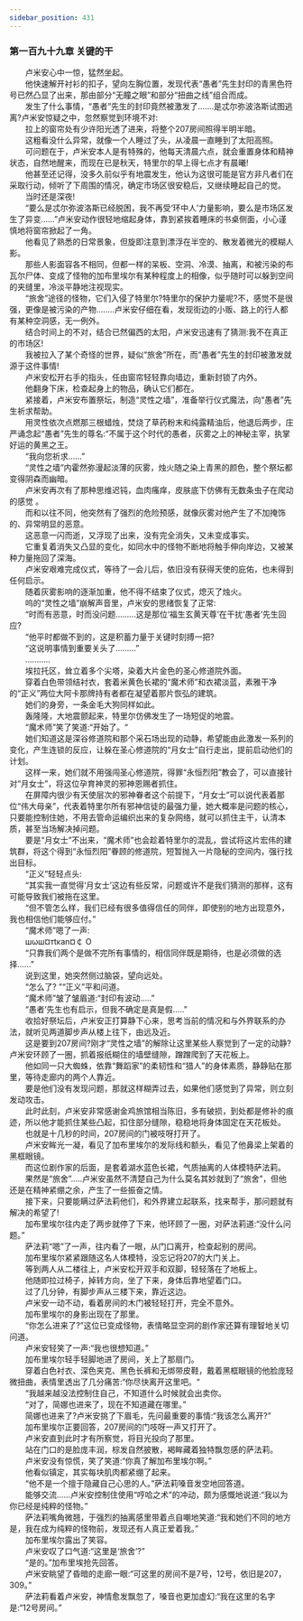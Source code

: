```yaml
---
sidebar_position: 431
---
```

### 第一百九十九章 关键的干  


　　卢米安心中一惊，猛然坐起。  
　　他快速解开衬衫的扣子，望向左胸位置，发现代表“愚者”先生封印的青黑色符号已然凸显了出来，那由部分“无瞳之眼”和部分“扭曲之线”组合而成。  
　　发生了什么事情，“愚者”先生的封印竟然被激发了…….是忒尔弥波洛斯试图逃离?卢米安惊疑之中，忽然察觉到环境不对:  
　　拉上的窗帘处有少许阳光透了进来，将整个207房间照得半明半暗。  
　　这粗看没什么异常，就像一个人睡过了头，从凌晨一直睡到了太阳高照。  
　　可问题在于，卢米安本人是有特殊的，他每天清晨六点，就会重置身体和精神状态，自然地醒来，而现在已是秋天，特里尔的早上得七点才有晨曦!  
　　他甚至还记得，没多久前似乎有地震发生，他认为这很可能是官方非凡者们在采取行动，倾听了下周围的情况，确定市场区很安稳后，又继续睡起自己的觉。  
　　当时还是深夜!  
　　“要么是忒尔弥波洛斯已经脱困，我不再受‘环中人’力量影响，要么是市场区发生了异变……”卢米安动作很轻地缩起身体，靠到紧挨着睡床的书桌侧面，小心谨慎地将窗帘掀起了一角。  
　　他看见了熟悉的日常景象，但旋即注意到漂浮在半空的、散发着微光的模糊人影。  
　　那些人影面容各不相同，但都一样的呆板、空洞、冷漠、抽离，和被污染的布瓦尔尸体、变成了怪物的加布里埃尔有某种程度上的相像，似乎随时可以躲到空间的夹缝里，冷淡平静地注视现实。  
　　“旅舍”途径的怪物，它们入侵了特里尔?特里尔的保护力量呢?不，感觉不是很强，更像是被污染的产物.…….卢米安仔细在看，发现街边的小贩、路上的行人都有某种空洞感，无一例外。  
　　结合时间上的不对，结合已然偏西的太阳，卢米安迅速有了猜测:我不在真正的市场区!  
　　我被拉入了某个奇怪的世界，疑似“旅舍”所在，而“愚者”先生的封印被激发就源于这件事情!  
　　卢米安松开右手的指头，任由窗帘轻轻靠向墙边，重新封锁了内外。  
　　他翻身下床，检查起身上的物品，确认它们都在。  
　　紧接着，卢米安布置祭坛，制造“灵性之墙”，准备举行仪式魔法，向“愚者”先生祈求帮助。  
　　用灵性依次点燃那三根蜡烛，焚烧了草药粉末和纯露精油后，他退后两步，庄严诵念起“愚者”先生的尊名:“不属于这个时代的愚者，灰雾之上的神秘主宰，执掌好运的黄黑之王。  
　　“我向您祈求……”  
　　“灵性之墙”内霍然弥漫起淡薄的灰雾，烛火随之染上青黑的颜色，整个祭坛都变得阴森而幽暗。  
　　卢米安再次有了那种思维迟钝，血肉瘙痒，皮肤底下仿佛有无数条虫子在爬动的感觉 。  
　　而和以往不同，他突然有了强烈的危险预感，就像灰雾对他产生了不加掩饰的、异常明显的恶意。  
　　这恶意一闪而逝，又浮现了出来，没有完全消失，又未变成事实。  
　　它重复着消失又凸显的变化，如同水中的怪物不断地将触手伸向岸边，又被某种力量拖回了深海。  
　　卢米安艰难完成仪式，等待了一会儿后，依旧没有获得天使的庇佑，也未得到任何启示。  
　　随着灰雾影响的逐渐加重，他不得不结束了仪式，熄灭了烛火。  
　　呜的“灵性之墙”崩解声音里，卢米安的思绪恢复了正常:  
　　“时而有恶意，时而没问题.….….这是那位‘福生玄黄天尊’在干扰‘愚者’先生回应?  
　　“他平时都做不到的，这是积蓄力量于关键时刻搏一把?  
　　“这说明事情到重要关头了………”  
　　...........  
　　埃拉托区，耸立着多个尖塔，染着大片金色的圣心修道院外面。  
　　穿着白色带领结衬衣，套着米黄色长裙的“魔术师”和衣裙淡蓝，素雅干净的“正义”两位大阿卡那牌持有者都在凝望着那片恢弘的建筑。  
　　她们的身旁，一条金毛大狗同样如此。  
　　轰隆隆，大地震颤起来，特里尔仿佛发生了一场短促的地震。  
　　“魔术师”笑了笑道:“开始了。“  
　　她们知道这是深谷修道院和那个采石场出现的动静，希望能由此激发一系列的变化，产生连锁的反应，让躲在圣心修道院的“月女士”自行走出，提前启动他们的计划。  
　　这样一来，她们就不用强闯圣心修道院，得罪“永恒烈阳”教会了，可以直接针对“月女士”，将这位孕育神灵的邪神恩赐者抓住。  
　　在屏障内很少有天使层次的邪神眷者这个前提下，“月女士”可以说代表着那位“伟大母亲”，代表着特里尔所有邪神信徒的最强力量，她大概率是问题的核心，只要能控制住她，不用去管命运编织出来的复杂网络，就可以抓住主干，认清本质，甚至当场解决掉问题。  
　　要是“月女士”不出来，“魔术师”也会趁着特里尔的混乱，尝试将这片宏伟的建筑群，将这个得到“永恒烈阳”眷顾的修道院，短暂抛入一片隐秘的空间内，强行找出目标。  
　　“正义”轻轻点头:  
　　“其实我一直觉得‘月女士’这边有些反常，问题或许不是我们猜测的那样，这有可能导致我们被拖在这里。  
　　“但不管怎么样，我们已经有很多值得信任的同伴，即使别的地方出现意外，我也相信他们能够应付。”  
　　“魔术师”嗯了一声:  
　　шωш¤тtκan¤￠ O  
　　“只靠我们两个是做不完所有事情的，相信同伴既是期待，也是必须做的选择......”  
　　说到这里，她突然侧过脑袋，望向远处。  
　　“怎么了? ”“正义”平和问道。  
　　“魔术师”皱了皱眉道:“封印有波动.....”  
　　“愚者’先生也有启示，但我不确定是真是假..…”  
　　收拾好祭坛后，卢米安正打算静下心来，思考当前的情况和与外界联系的办法，就听见两道脚步声从楼上往下，由远及近。  
　　这是要到207房间?刚才“灵性之墙”的解除让这里某些人察觉到了一定的动静?卢米安环顾了一圈，抓着报纸糊住的墙壁缝隙，蹭蹭爬到了天花板上。  
　　他如同一只大蜘蛛，依靠“舞蹈家”的柔韧性和“猎人”的身体素质，静静贴在那里，等待走廊内的两个人靠近。  
　　要是他们没有发现问题，那就这样糊弄过去，如果他们感觉到了异常，则立刻发动攻击。  
　　此时此刻，卢米安非常感谢金鸡旅馆相当陈旧，多有破损，到处都是修补的痕迹，所以他才能抓住某些凸起，扣住部分缝隙，稳稳地将身体固定在天花板处。  
　　也就是十几秒的时间，207房间的门被吱呀打开了。  
　　卢米安眸光一凝，看见了加布里埃尔的发际线和额头，看见了他鼻梁上架着的黑框眼镜。  
　　而这位剧作家的后面，是套着湖水蓝色长裙，气质抽离的人体模特萨法莉。  
　　果然是“旅舍”…..卢米安虽然不清楚自己为什么莫名其妙就到了“旅舍”，但他还是在精神紧绷之余，产生了一些振奋之情。  
　　接下来，只要能瞒过萨法莉他们，和外界建立起联系，找来帮手，那问题就有解决的希望了!  
　　加布里埃尔往内走了两步就停了下来，他环顾了一圈，对萨法莉道:“没什么问题。”  
　　萨法莉“嗯”了一声，往内看了一眼，从门口离开，检查起别的房间。  
　　加布里埃尔紧紧跟随这名人体模特，没忘记将207的大门关上。  
　　等到两人从二楼往上，卢米安松开双手和双脚，轻轻落在了地板上。  
　　他随即拉过椅子，掉转方向，坐了下来，身体后靠地望着门口。  
　　过了几分钟，有脚步声从三楼下来，靠近这边。  
　　卢米安一动不动，看着房间的木门被轻轻打开，完全不意外。  
　　加布里埃尔的身影出现在了那里。  
　　“你怎么进来了?”这位已变成怪物，表情略显空洞的剧作家还算有理智地关切问道。  
　　卢米安轻笑了一声:“我也很想知道。”  
　　加布里埃尔轻手轻脚地进了房间，关上了那扇门。  
　　穿着白色衬衣、深色夹克、黑色长裤和无绑带皮鞋，戴着黑框眼镜的他脸庞轻微扭曲，表情里透出了几分痛苦:“你尽快离开这里吧。“  
　　“我越来越没法控制住自己，不知道什么时候就会出卖你。  
　　“对了，简娜也进来了，现在不知道藏在哪里。”  
　　简娜也进来了?卢米安挑了下眉毛，先问最重要的事情:“我该怎么离开?”  
　　加布里埃尔正要回答，207房间的门吱呀一声又打开了。  
　　卢米安直到此时才有所察觉，将目光投向了那里。  
　　站在门口的是脸庞丰润，棕发自然披散，褐眸藏着独特飘忽感的萨法莉。  
　　卢米安没有惊慌，笑了笑道:“你真了解加布里埃尔啊。”  
　　他看似镇定，其实每块肌肉都紧绷了起来。  
　　“他不是一个擅于隐藏自己心思的人。”萨法莉嗓音发空地回答道。  
　　能够交流……卢米安控制住使用“哼哈之术”的冲动，颇为感慨地说道:“我以为你已经是纯粹的怪物。”  
　　萨法莉嘴角微翘，于强烈的抽离感里带着点自嘲地笑道:“我和她们不同的地方是，我在成为纯粹的怪物前，发现还有人真正爱着我。”  
　　加布里埃尔露出了笑容。  
　　卢米安叹了口气道:“这里是‘旅舍’?”  
　　“是的。”加布里埃抢先回答。  
　　卢米安眺望了昏暗的走廊一眼:“可这里的房间不是7号，12号，依旧是207，309。”  
　　萨法莉看着卢米安，神情愈发飘忽了，嗓音也更加虚幻:“我在这里的名字是:“12号房间。”  
